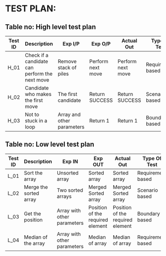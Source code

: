 # TEST PLAN:

## Table no: High level test plan

| **Test ID** | **Description**                                              | **Exp I/P** | **Exp O/P** | **Actual Out** |**Type Of Test**  |    
|-------------|--------------------------------------------------------------|------------|-------------|----------------|------------------|
|  H_01       |Check if a candidate can perform the next move                |Remove stack of piles|Perform next move|Perform next move|Requirement based |
|  H_02       |Candidate who makes the first move|The first candidate|Return SUCCESS	|Return SUCCESS	|Scenario based    |
|  H_03       |Not to stuck in a loop| Array and other parameters|Return 1|Return 1|Boundary based    |

## Table no: Low level test plan

| **Test ID** | **Description**                                              | **Exp IN** | **Exp OUT** | **Actual Out** |**Type Of Test**  |    
|-------------|--------------------------------------------------------------|------------|-------------|----------------|------------------|
|  L_01       |Sort the array|Unsorted array|Sorted array|Sorted array|Requirement based |
|  L_02       |Merge the sorted array|Two sorted arrays|Merged Sorted array|Merged Sorted array|Scenario based    |
|  L_03       |Get the position|Array with other parameters|Position of the required element|Position of the required element|Boundary based    |
|  L_04       |Median of the array|Array with other parameters|Median of array|Median of array|Requirement based|
